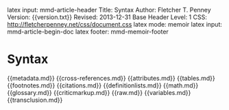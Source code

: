 latex input:	mmd-article-header
Title:	Syntax
Author:	Fletcher T. Penney
Version:	{{version.txt}}
Revised:	2013-12-31 
Base Header Level:	1
CSS:	http://fletcherpenney.net/css/document.css
latex mode:	memoir
latex input:	mmd-article-begin-doc
latex footer:	mmd-memoir-footer


# Syntax #

{{metadata.md}}
{{cross-references.md}}
{{attributes.md}}
{{tables.md}}
{{footnotes.md}}
{{citations.md}}
{{definitionlists.md}}
{{math.md}}
{{glossary.md}}
{{criticmarkup.md}}
{{raw.md}}
{{variables.md}}
{{transclusion.md}}

